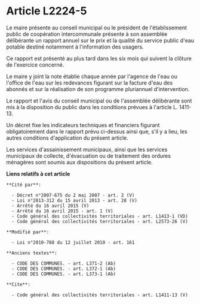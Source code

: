 # Article L2224-5

Le maire présente au conseil municipal ou le président de l'établissement public de coopération intercommunale présente à son
assemblée délibérante un rapport annuel sur le prix et la qualité du service public d'eau potable destiné notamment à
l'information des usagers. 

Ce rapport est présenté au plus tard dans les six mois qui suivent la clôture de l'exercice concerné. 

Le maire y joint la note établie chaque année par l'agence de l'eau ou l'office de l'eau sur les redevances figurant sur la
facture d'eau des abonnés et sur la réalisation de son programme pluriannuel d'intervention. 

Le rapport et l'avis du conseil municipal ou de l'assemblée délibérante sont mis à la disposition du public dans les
conditions prévues à l'article L. 1411-13.

Un décret fixe les indicateurs techniques et financiers figurant obligatoirement dans le rapport prévu ci-dessus ainsi que,
s'il y a lieu, les autres conditions d'application du présent article. 

Les services d'assainissement municipaux, ainsi que les services municipaux de collecte, d'évacuation ou de traitement des
ordures ménagères sont soumis aux dispositions du présent article.

**Liens relatifs à cet article**

	**Cité par**:

	  - Décret n°2007-675 du 2 mai 2007 - art. 2 (V)
	  - Loi n°2013-312 du 15 avril 2013 - art. 28 (V)
	  - Arrêté du 16 avril 2015 (V)
	  - Arrêté du 16 avril 2015 - art. 1 (V)
	  - Code général des collectivités territoriales - art. L1413-1 (VD)
	  - Code général des collectivités territoriales - art. L2573-26 (V)

	**Modifié par**:

	  - Loi n°2010-788 du 12 juillet 2010 - art. 161

	**Anciens textes**:

	  - CODE DES COMMUNES. - art. L371-2 (Ab)
	  - CODE DES COMMUNES. - art. L372-1 (Ab)
	  - CODE DES COMMUNES. - art. L373-1 (Ab)

	**Cite**:

	  - Code général des collectivités territoriales - art. L1411-13 (V)
